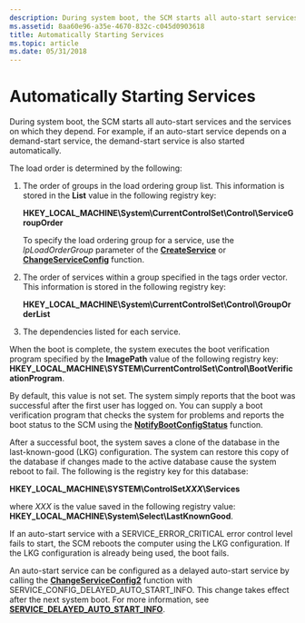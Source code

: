 ```yaml
---
description: During system boot, the SCM starts all auto-start services and the services on which they depend. For example, if an auto-start service depends on a demand-start service, the demand-start service is also started automatically.
ms.assetid: 8aa60e96-a35e-4670-832c-c045d0903618
title: Automatically Starting Services
ms.topic: article
ms.date: 05/31/2018
---
```


# Automatically Starting Services

During system boot, the SCM starts all auto-start services and the services on which they depend. For example, if an auto-start service depends on a demand-start service, the demand-start service is also started automatically.

The load order is determined by the following:

1.  The order of groups in the load ordering group list. This information is stored in the **List** value in the following registry key:

    **HKEY\_LOCAL\_MACHINE\\System\\CurrentControlSet\\Control\\ServiceGroupOrder**

    To specify the load ordering group for a service, use the *lpLoadOrderGroup* parameter of the [**CreateService**](/windows/desktop/api/Winsvc/nf-winsvc-createservicea) or [**ChangeServiceConfig**](/windows/desktop/api/Winsvc/nf-winsvc-changeserviceconfiga) function.

2.  The order of services within a group specified in the tags order vector. This information is stored in the following registry key:

    **HKEY\_LOCAL\_MACHINE\\System\\CurrentControlSet\\Control\\GroupOrderList**

3.  The dependencies listed for each service.

When the boot is complete, the system executes the boot verification program specified by the **ImagePath** value of the following registry key: **HKEY\_LOCAL\_MACHINE\\SYSTEM\\CurrentControlSet\\Control\\BootVerificationProgram**.

By default, this value is not set. The system simply reports that the boot was successful after the first user has logged on. You can supply a boot verification program that checks the system for problems and reports the boot status to the SCM using the [**NotifyBootConfigStatus**](/windows/desktop/api/Winsvc/nf-winsvc-notifybootconfigstatus) function.

After a successful boot, the system saves a clone of the database in the last-known-good (LKG) configuration. The system can restore this copy of the database if changes made to the active database cause the system reboot to fail. The following is the registry key for this database:

**HKEY\_LOCAL\_MACHINE\\SYSTEM\\ControlSet*XXX*\\Services**

where *XXX* is the value saved in the following registry value: **HKEY\_LOCAL\_MACHINE\\System\\Select\\LastKnownGood**.

If an auto-start service with a SERVICE\_ERROR\_CRITICAL error control level fails to start, the SCM reboots the computer using the LKG configuration. If the LKG configuration is already being used, the boot fails.

An auto-start service can be configured as a delayed auto-start service by calling the [**ChangeServiceConfig2**](/windows/desktop/api/Winsvc/nf-winsvc-changeserviceconfig2a) function with SERVICE\_CONFIG\_DELAYED\_AUTO\_START\_INFO. This change takes effect after the next system boot. For more information, see [**SERVICE\_DELAYED\_AUTO\_START\_INFO**](/windows/desktop/api/Winsvc/ns-winsvc-service_delayed_auto_start_info).

 

 



